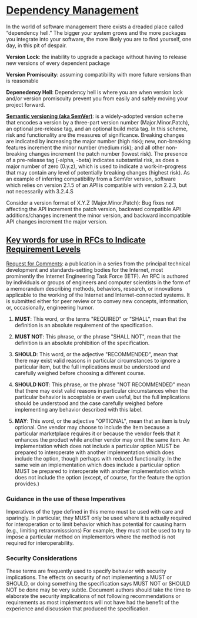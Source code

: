 # [Dependency Management](https://semver.org/)

In the world of software management there exists a dreaded place called “dependency hell.” The bigger your system grows and the more packages you integrate into your software, the more likely you are to find yourself, one day, in this pit of despair.

**Version Lock**: the inability to upgrade a package without having to release new versions of every dependent package

**Version Promiscuity**: assuming compatibility with more future versions than is reasonable

**Depenedency Hell**: Dependency hell is where you are when version lock and/or version promiscuity prevent you from easily and safely moving your project forward.

**[Semantic versioning (aka SemVer)](https://en.wikipedia.org/wiki/Software_versioning)**: is a widely-adopted version scheme that encodes a version by a three-part version number (Major.Minor.Patch), an optional pre-release tag, and an optional build meta tag. In this scheme, risk and functionality are the measures of significance. Breaking changes are indicated by increasing the major number (high risk); new, non-breaking features increment the minor number (medium risk); and all other non-breaking changes increment the patch number (lowest risk). The presence of a pre-release tag (-alpha, -beta) indicates substantial risk, as does a major number of zero (0.y.z), which is used to indicate a work-in-progress that may contain any level of potentially breaking changes (highest risk). As an example of inferring compatibility from a SemVer version, software which relies on version 2.1.5 of an API is compatible with version 2.2.3, but not necessarily with 3.2.4.S

 Consider a version format of X.Y.Z (Major.Minor.Patch): Bug fixes not affecting the API increment the patch version, backward compatible API additions/changes increment the minor version, and backward incompatible API changes increment the major version.

## [Key words for use in RFCs to Indicate Requirement Levels](https://datatracker.ietf.org/doc/html/rfc2119)

[Request for Comments](https://en.wikipedia.org/wiki/Request_for_Commentshttps://en.wikipedia.org/wiki/Request_for_Comments): a publication in a series from the principal technical development and standards-setting bodies for the Internet, most prominently the Internet Engineering Task Force (IETF). An RFC is authored by individuals or groups of engineers and computer scientists in the form of a memorandum describing methods, behaviors, research, or innovations applicable to the working of the Internet and Internet-connected systems. It is submitted either for peer review or to convey new concepts, information, or, occasionally, engineering humor.

1. **MUST**:   This word, or the terms "REQUIRED" or "SHALL", mean that the
   definition is an absolute requirement of the specification.

2. **MUST NOT**:   This phrase, or the phrase "SHALL NOT", mean that the
   definition is an absolute prohibition of the specification.

3. **SHOULD**:   This word, or the adjective "RECOMMENDED", mean that there
   may exist valid reasons in particular circumstances to ignore a
   particular item, but the full implications must be understood and
   carefully weighed before choosing a different course.

4. **SHOULD NOT**:   This phrase, or the phrase "NOT RECOMMENDED" mean that
   there may exist valid reasons in particular circumstances when the
   particular behavior is acceptable or even useful, but the full
   implications should be understood and the case carefully weighed
   before implementing any behavior described with this label.
   
5. **MAY**:   This word, or the adjective "OPTIONAL", mean that an item is
   truly optional.  One vendor may choose to include the item because a
   particular marketplace requires it or because the vendor feels that
   it enhances the product while another vendor may omit the same item.
   An implementation which does not include a particular option MUST be
   prepared to interoperate with another implementation which does
   include the option, though perhaps with reduced functionality. In the
   same vein an implementation which does include a particular option
   MUST be prepared to interoperate with another implementation which
   does not include the option (except, of course, for the feature the
   option provides.)

### Guidance in the use of these Imperatives

   Imperatives of the type defined in this memo must be used with care
   and sparingly.  In particular, they MUST only be used where it is
   actually required for interoperation or to limit behavior which has
   potential for causing harm (e.g., limiting retransmisssions)  For
   example, they must not be used to try to impose a particular method
   on implementors where the method is not required for
   interoperability.

### Security Considerations

   These terms are frequently used to specify behavior with security
   implications.  The effects on security of not implementing a MUST or
   SHOULD, or doing something the specification says MUST NOT or SHOULD
   NOT be done may be very subtle. Document authors should take the time
   to elaborate the security implications of not following
   recommendations or requirements as most implementors will not have
   had the benefit of the experience and discussion that produced the
   specification.

<!--
https://en.wikipedia.org/wiki/Software_versioning

make notes for software versioning
-->
